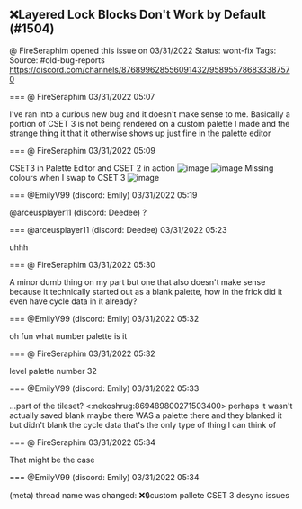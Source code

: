 ## ❌Layered Lock Blocks Don't Work by Default (#1504)
@ FireSeraphim opened this issue on 03/31/2022
Status: wont-fix
Tags: 
Source: #old-bug-reports https://discord.com/channels/876899628556091432/958955786833387570


=== @ FireSeraphim 03/31/2022 05:07

I've ran into a curious new bug and it doesn't make sense to me. Basically a portion of CSET 3 is not being rendered on a custom palette I made and the strange thing it that it otherwise shows up just fine in the palette editor

=== @ FireSeraphim 03/31/2022 05:09

CSET3 in Palette Editor and CSET 2 in action
![image](https://cdn.discordapp.com/attachments/958955786833387570/958956208088301588/Screen_Shot_003.PNG?ex=65e94c10&is=65d6d710&hm=b4edebc651c43aa26ee92857aeaa175f3527639900df6239c3c0fd61611aa94d&)
![image](https://cdn.discordapp.com/attachments/958955786833387570/958956208281247764/Screen_Shot_001.PNG?ex=65e94c10&is=65d6d710&hm=b50b750951c8198f19ced876e47c9194a748aa168035bc82ba2ff8c0c5851b53&)
Missing colours when I swap to CSET 3
![image](https://cdn.discordapp.com/attachments/958955786833387570/958956293207511061/Screen_Shot_002.PNG?ex=65e94c24&is=65d6d724&hm=93482cb0295018bc2db27afe5ebc816348dafc8028b5f9bf62a2e2ea18ca79be&)

=== @EmilyV99 (discord: Emily) 03/31/2022 05:19

@arceusplayer11 (discord: Deedee) ?

=== @arceusplayer11 (discord: Deedee) 03/31/2022 05:23

uhhh

=== @ FireSeraphim 03/31/2022 05:30

A minor dumb thing on my part
but one that also doesn't make sense because it technically started out as a blank palette, how in the frick did it even have cycle data in it already?

=== @EmilyV99 (discord: Emily) 03/31/2022 05:32

oh fun
what number palette is it

=== @ FireSeraphim 03/31/2022 05:32

level palette number 32

=== @EmilyV99 (discord: Emily) 03/31/2022 05:33

...part of the tileset?
<:nekoshrug:869489800271503400>
perhaps it wasn't actually saved blank
maybe there WAS a palette there
and they blanked it
but didn't blank the cycle data
that's the only type of thing I can think of

=== @ FireSeraphim 03/31/2022 05:34

That might be the case

=== @EmilyV99 (discord: Emily) 03/31/2022 05:34

(meta) thread name was changed: ❌🔒custom pallete CSET 3 desync issues
